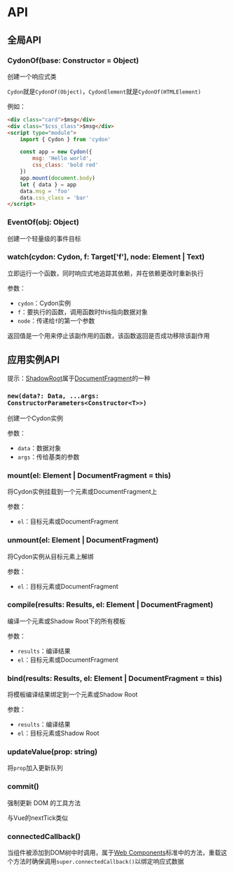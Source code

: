 # API

## 全局API

### CydonOf(base: Constructor<T> = Object)
创建一个响应式类

`Cydon`就是`CydonOf(Object)`，`CydonElement`就是`CydonOf(HTMLElement)`

例如：
```html
<div class="card">$msg</div>
<div class="$css_class">$msg</div>
<script type="module">
    import { Cydon } from 'cydon'

    const app = new Cydon({
        msg: 'Hello world',
        css_class: 'bold red'
    })
    app.mount(document.body)
    let { data } = app
    data.msg = 'foo'
    data.css_class = 'bar'
</script>
```

### EventOf(obj: Object)
创建一个轻量级的事件目标

### watch(cydon: Cydon, f: Target['f'], node: Element | Text)
立即运行一个函数，同时响应式地追踪其依赖，并在依赖更改时重新执行

参数：
- `cydon`：Cydon实例
- `f`：要执行的函数，调用函数时this指向数据对象
- `node`：传递给`f`的第一个参数

返回值是一个用来停止该副作用的函数，该函数返回是否成功移除该副作用

## 应用实例API
提示：[ShadowRoot](https://developer.mozilla.org/docs/Web/API/ShadowRoot)属于[DocumentFragment](https://developer.mozilla.org/docs/Web/API/DocumentFragment)的一种

### `new(data?: Data, ...args: ConstructorParameters<Constructor<T>>)`
创建一个Cydon实例

参数：
- `data`：数据对象
- `args`：传给基类的参数

### mount(el: Element | DocumentFragment = this)
将Cydon实例挂载到一个元素或DocumentFragment上

参数：
- `el`：目标元素或DocumentFragment

### unmount(el: Element | DocumentFragment)
将Cydon实例从目标元素上解绑

参数：
- `el`：目标元素或DocumentFragment

### compile(results: Results, el: Element | DocumentFragment)
编译一个元素或Shadow Root下的所有模板

参数：
- `results`：编译结果
- `el`：目标元素或DocumentFragment

### bind(results: Results, el: Element | DocumentFragment = this)
将模板编译结果绑定到一个元素或Shadow Root

参数：
- `results`：编译结果
- `el`：目标元素或Shadow Root

### updateValue(prop: string)
将`prop`加入更新队列

### commit()
强制更新 DOM 的工具方法

与Vue的nextTick类似

### connectedCallback()
当组件被添加到DOM树中时调用，属于[Web Components](https://developer.mozilla.org/docs/Web/API/Web_components)标准中的方法，重载这个方法时确保调用`super.connectedCallback()`以绑定响应式数据
